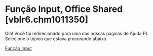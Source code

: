 
# Função Input, Office Shared [vblr6.chm1011350]

Olá! Você foi redirecionado para uma das nossas páginas de Ajuda F1. Selecione o tópico que estava procurando abaixo.

[Função Input](http://msdn.microsoft.com/library/25ab9e37-4536-4cd0-2b29-985add94a489%28Office.15%29.aspx)

